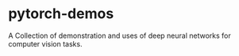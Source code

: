 # pytorch-demos

A Collection of demonstration and uses of deep neural networks for computer vision tasks.
